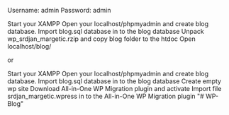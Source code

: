 Username: admin
Password: admin

Start your XAMPP
Open your localhost/phpmyadmin and create blog database.
Import blog.sql database in to the blog database
Unpack wp_srdjan_margetic.rzip and copy blog folder to the htdoc
Open localhost/blog/

or

Start your XAMPP
Open your localhost/phpmyadmin and create blog database.
Import blog.sql database in to the blog database
Create empty wp site
Download All-in-One WP Migration plugin and activate
Import file srdjan_margetic.wpress in to the All-in-One WP Migration plugin
"# WP-Blog" 
